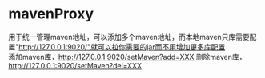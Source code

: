 # mavenProxy
用于统一管理maven地址，可以添加多个maven地址，而本地maven只库需要配置"http://127.0.0.1:9020/"就可以拉你需要的jar而不用增加更多库配置
<br/>
添加maven库，http://127.0.0.1:9020/setMaven?add=XXX
删除maven库，http://127.0.0.1:9020/setMaven?del=XXX
